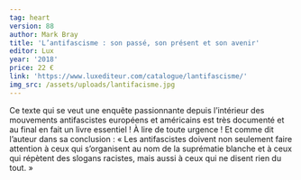 ```yaml
---
tag: heart
version: 88
author: Mark Bray
title: 'L’antifascisme : son passé, son présent et son avenir'
editor: Lux
year: '2018'
price: 22 €
link: 'https://www.luxediteur.com/catalogue/lantifascisme/'
img_src: /assets/uploads/lantifacisme.jpg
---
```

Ce texte qui se veut une enquête passionnante depuis l’intérieur des mouvements antifascistes européens et américains est très documenté et au final en fait un livre essentiel ! À lire de toute urgence ! Et comme dit l’auteur dans sa conclusion : « Les antifascistes doivent non seulement faire attention à ceux qui s’organisent au nom de la suprématie blanche et à ceux qui répètent des slogans racistes, mais aussi à ceux qui ne disent rien du tout. »
